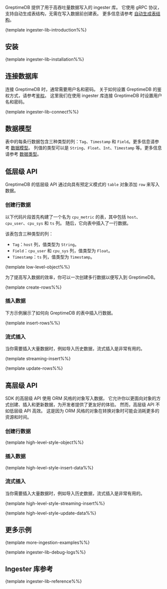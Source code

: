 
GreptimeDB 提供了用于高吞吐量数据写入的 ingester 库。
它使用 gRPC 协议，支持自动生成表结构，无需在写入数据前创建表。
更多信息请参考 [自动生成表结构](/user-guide/ingest-data/overview.md#自动生成表结构)。

{template ingester-lib-introduction%%}

## 安装

{template ingester-lib-installation%%}

## 连接数据库

连接 GreptimeDB 时，通常需要用户名和密码。
关于如何设置 GreptimeDB 的鉴权方式，请参考[鉴权](/user-guide/clients/authentication.md)。
这里我们在使用 ingester 库连接 GreptimeDB 时设置用户名和密码。

{template ingester-lib-connect%%}

## 数据模型

表中的每条行数据包含三种类型的列：`Tag`、`Timestamp` 和 `Field`。更多信息请参考 [数据模型](/user-guide/concepts/data-model.md)。
列值的类型可以是 `String`、`Float`、`Int`、`Timestamp` 等。更多信息请参考 [数据类型](/reference/sql/data-types.md)。

## 低层级 API

GreptimeDB 的低层级 API 通过向具有预定义模式的 `table` 对象添加 `row` 来写入数据。

### 创建行数据

以下代码片段首先构建了一个名为 `cpu_metric` 的表，其中包括 `host`、`cpu_user`、`cpu_sys` 和 `ts` 列。
随后，它向表中插入了一行数据。

该表包含三种类型的列：

- `Tag`：`host` 列，值类型为 `String`。
- `Field`：`cpu_user` 和 `cpu_sys` 列，值类型为 `Float`。
- `Timestamp`：`ts` 列，值类型为 `Timestamp`。

{template low-level-object%%}

为了提高写入数据的效率，你可以一次创建多行数据以便写入到 GreptimeDB。

{template create-rows%%}

### 插入数据

下方示例展示了如何向 GreptimeDB 的表中插入行数据。

{template insert-rows%%}

### 流式插入

当你需要插入大量数据时，例如导入历史数据，流式插入是非常有用的。

{template streaming-insert%%}

{template update-rows%%}

<!-- TODO ### Delete Metrics -->

## 高层级 API

SDK 的高层级 API 使用 ORM 风格的对象写入数据，
它允许你以更面向对象的方式创建、插入和更新数据，为开发者提供了更友好的体验。
然而，高层级 API 不如低层级 API 高效。
这是因为 ORM 风格的对象在转换对象时可能会消耗更多的资源和时间。

### 创建行数据

{template high-level-style-object%%}

### 插入数据

{template high-level-style-insert-data%%}

### 流式插入

当你需要插入大量数据时，例如导入历史数据，流式插入是非常有用的。

{template high-level-style-streaming-insert%%}

{template high-level-style-update-data%%}

## 更多示例

{template more-ingestion-examples%%}

{template ingester-lib-debug-logs%%}

## Ingester 库参考

{template ingester-lib-reference%%}

<!-- ## 查询数据

GreptimeDB 使用 SQL 作为主要查询语言，兼容 MySQL 和 PostgreSQL。
因此，我们推荐使用成熟的 SQL 驱动来查询数据。

### 推荐的查询库

{template recommended-query-library%%}

### 安装

{template query-library-installation%%}

### 连接数据库

下方的例子展示了如何连接到 GreptimeDB：

{template query-library-connect%%}

### Raw SQL

我们推荐使用 Raw SQL 来体验 GreptimeDB 的全部功能。
下面的例子展示了如何使用 Raw SQL 查询数据：

{template query-library-raw-sql%%}

### 查询库参考

有关如何使用查询库的更多信息，请参考相应库的文档：

{template query-lib-doc-link%%} -->
